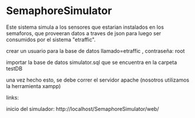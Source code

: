 SemaphoreSimulator
==================

Este sistema simula a los sensores que estarian instalados en los semaforos, que proveeran datos a traves de json para luego 
ser consumidos por el sistema "etraffic".

crear un usuario para la base de datos llamado=etraffic , contraseña: root

importar la base de datos simulator.sql que se encuentra en la carpeta testDB

una vez hecho esto, se debe correr el servidor apache (nosotros utilizamos la herramienta xampp)

links:

inicio del simulador:
http://localhost/SemaphoreSimulator/web/

